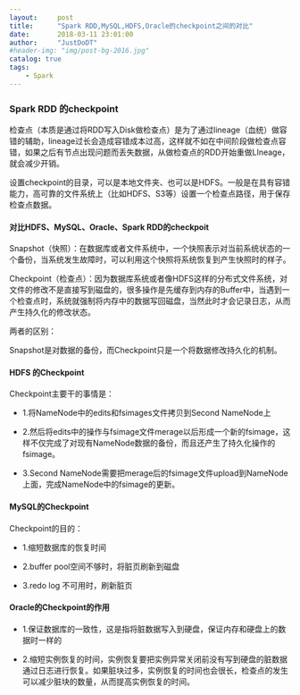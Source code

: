 ```yaml
---
layout:     post
title:      "Spark RDD,MySQL,HDFS,Oracle的checkpoint之间的对比"
date:       2018-03-11 23:01:00
author:     "JustDoDT"
#header-img: "img/post-bg-2016.jpg"
catalog: true
tags:
    - Spark
---
```




### Spark RDD 的checkpoint
检查点（本质是通过将RDD写入Disk做检查点）是为了通过lineage（血统）做容错的辅助，lineage过长会造成容错成本过高，这样就不如在中间阶段做检查点容错，如果之后有节点出现问题而丢失数据，从做检查点的RDD开始重做LIneage，就会减少开销。

设置checkpoint的目录，可以是本地文件夹、也可以是HDFS。一般是在具有容错能力，高可靠的文件系统上（比如HDFS、S3等）设置一个检查点路径，用于保存检查点数据。



#### 对比HDFS、MySQL、Oracle、Spark RDD的checkpoit

Snapshot（快照）：在数据库或者文件系统中，一个快照表示对当前系统状态的一个备份，当系统发生故障时，可以利用这个快照将系统恢复到产生快照时的样子。

Checkpoint（检查点）：因为数据库系统或者像HDFS这样的分布式文件系统，对文件的修改不是直接写到磁盘的，很多操作是先缓存到内存的Buffer中，当遇到一个检查点时，系统就强制将内存中的数据写回磁盘，当然此时才会记录日志，从而产生持久化的修改状态。

两者的区别：

Snapshot是对数据的备份，而Checkpoint只是一个将数据修改持久化的机制。

#### HDFS 的Checkpoint

Checkpoint主要干的事情是：

* 1.将NameNode中的edits和fsimages文件拷贝到Second NameNode上

* 2.然后将edits中的操作与fsimage文件merage以后形成一个新的fsimage，这样不仅完成了对现有NameNode数据的备份，而且还产生了持久化操作的fsimage。

* 3.Second NameNode需要把merage后的fsimage文件upload到NameNode上面，完成NameNode中的fsimage的更新。

#### MySQL的Checkpoint

Checkpoint的目的：

* 1.缩短数据库的恢复时间

* 2.buffer pool空间不够时，将脏页刷新到磁盘

* 3.redo log 不可用时，刷新脏页

#### Oracle的Checkpoint的作用

* 1.保证数据库的一致性，这是指将脏数据写入到硬盘，保证内存和硬盘上的数据时一样的

* 2.缩短实例恢复的时间，实例恢复要把实例异常关闭前没有写到硬盘的脏数据通过日志进行恢复。如果脏块过多，实例恢复的时间也会很长，检查点的发生可以减少脏块的数量，从而提高实例恢复的时间。

